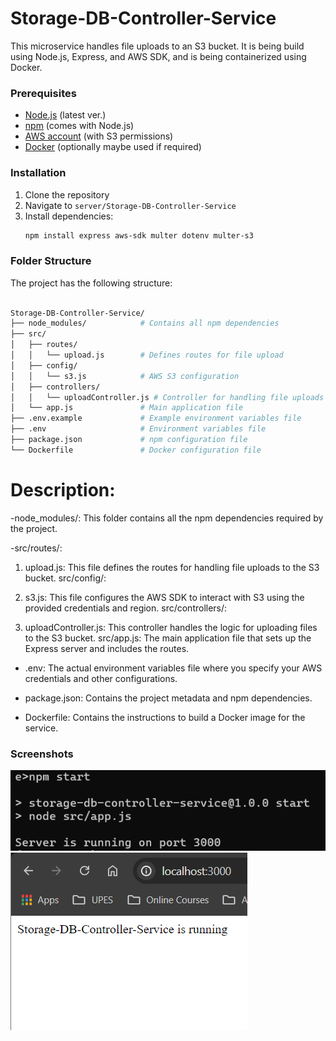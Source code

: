 # Storage-DB-Controller-Service

This microservice handles file uploads to an S3 bucket. It is being build using Node.js, Express, and AWS SDK, and is being containerized using Docker.


### Prerequisites


- [Node.js](https://nodejs.org/) (latest ver.)
- [npm](https://www.npmjs.com/get-npm) (comes with Node.js)
- [AWS account](https://aws.amazon.com/) (with S3 permissions)
- [Docker](https://www.docker.com/) (optionally maybe used if required)


### Installation

1. Clone the repository
2. Navigate to `server/Storage-DB-Controller-Service`
3. Install dependencies:
   ```bash
   npm install express aws-sdk multer dotenv multer-s3
      ```


### Folder Structure
The project has the following structure:

 ```bash

Storage-DB-Controller-Service/
├── node_modules/            # Contains all npm dependencies
├── src/
│   ├── routes/
│   │   └── upload.js        # Defines routes for file upload
│   ├── config/
│   │   └── s3.js            # AWS S3 configuration
│   ├── controllers/
│   │   └── uploadController.js # Controller for handling file uploads
│   └── app.js               # Main application file
├── .env.example             # Example environment variables file
├── .env                     # Environment variables file
├── package.json             # npm configuration file
└── Dockerfile               # Docker configuration file

 ```

# Description:

-node_modules/: This folder contains all the npm dependencies required by the project.

-src/routes/:

1. upload.js: This file defines the routes for handling file uploads to the S3 bucket.
src/config/:

2. s3.js: This file configures the AWS SDK to interact with S3 using the provided credentials and region.
src/controllers/:

3. uploadController.js: This controller handles the logic for uploading files to the S3 bucket.
src/app.js: The main application file that sets up the Express server and includes the routes.

- .env: The actual environment variables file where you specify your AWS credentials and other configurations.

- package.json: Contains the project metadata and npm dependencies.

- Dockerfile: Contains the instructions to build a Docker image for the service.
 

### Screenshots 

![cmd](image-1.png)
<br>
![port 3000](image.png)
